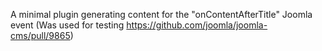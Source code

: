 A minimal plugin generating content for the "onContentAfterTitle" Joomla event
(Was used for testing https://github.com/joomla/joomla-cms/pull/9865)
